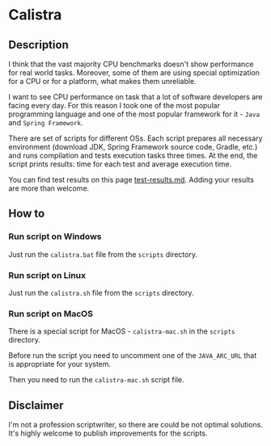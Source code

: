 # Calistra

## Description
I think that the vast majority CPU benchmarks doesn't show performance for real world tasks. 
Moreover, some of them are using special optimization for a CPU or for a platform, what makes them unreliable.

I want to see CPU performance on task that a lot of software developers are facing every day. For this reason I took
one of the most popular programming language and one of the most popular framework for it - `Java` and `Spring Framework`.

There are set of scripts for different OSs. Each script prepares all necessary environment (download JDK, Spring 
Framework source code, Gradle, etc.) and runs compilation and tests execution tasks three times. At the end, the script
prints results: time for each test and average execution time.

You can find test results on this page [test-results.md](test-results.md). Adding your results are more than welcome.

## How to
### Run script on Windows
Just run the `calistra.bat` file from the `scripts` directory.

### Run script on Linux
Just run the `calistra.sh` file from the `scripts` directory.

### Run script on MacOS
There is a special script for MacOS - `calistra-mac.sh` in the `scripts` directory. 

Before run the script you need to uncomment one of the `JAVA_ARC_URL` that is appropriate for your system.

Then you need to run the `calistra-mac.sh` script file.

## Disclaimer
I'm not a profession scriptwriter, so there are could be not optimal solutions. 
It's highly welcome to publish improvements for the scripts.

